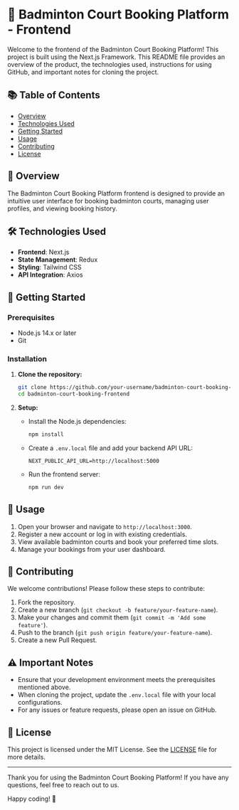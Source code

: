 # ️🏸 Badminton Court Booking Platform - Frontend

Welcome to the frontend of the Badminton Court Booking Platform! This project is built using the Next.js Framework. This README file provides an overview of the product, the technologies used, instructions for using GitHub, and important notes for cloning the project.

## 📚 Table of Contents
- [Overview](#overview)
- [Technologies Used](#technologies-used)
- [Getting Started](#getting-started)
- [Usage](#usage)
- [Contributing](#contributing)
- [License](#license)

## 🌟 Overview
The Badminton Court Booking Platform frontend is designed to provide an intuitive user interface for booking badminton courts, managing user profiles, and viewing booking history.

## 🛠 Technologies Used
- **Frontend**: Next.js
- **State Management**: Redux
- **Styling**: Tailwind CSS
- **API Integration**: Axios

## 🚀 Getting Started

### Prerequisites
- Node.js 14.x or later
- Git

### Installation
1. **Clone the repository:**
    ```bash
    git clone https://github.com/your-username/badminton-court-booking-frontend.git
    cd badminton-court-booking-frontend
    ```

2. **Setup:**
    - Install the Node.js dependencies:
      ```bash
      npm install
      ```
    - Create a `.env.local` file and add your backend API URL:
      ```env
      NEXT_PUBLIC_API_URL=http://localhost:5000
      ```
    - Run the frontend server:
      ```bash
      npm run dev
      ```

## 📖 Usage
1. Open your browser and navigate to `http://localhost:3000`.
2. Register a new account or log in with existing credentials.
3. View available badminton courts and book your preferred time slots.
4. Manage your bookings from your user dashboard.

## 📝 Contributing
We welcome contributions! Please follow these steps to contribute:
1. Fork the repository.
2. Create a new branch (`git checkout -b feature/your-feature-name`).
3. Make your changes and commit them (`git commit -m 'Add some feature'`).
4. Push to the branch (`git push origin feature/your-feature-name`).
5. Create a new Pull Request.

## ⚠️ Important Notes
- Ensure that your development environment meets the prerequisites mentioned above.
- When cloning the project, update the `.env.local` file with your local configurations.
- For any issues or feature requests, please open an issue on GitHub.

## 📄 License
This project is licensed under the MIT License. See the [LICENSE](LICENSE) file for more details.

---

Thank you for using the Badminton Court Booking Platform! If you have any questions, feel free to reach out to us.

Happy coding! 🎉
